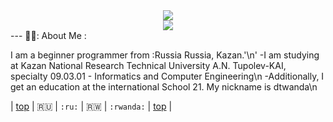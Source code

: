 <div id="header" align="center">
  <img src="https://media.giphy.com/media/gjrYDwbjnK8x36xZIO/giphy.gif"/>
</div>
<div id="badges" align="center">
  <img src="https://img.shields.io/badge/telegram-Bikmul__24-blue?style=for-the-badge&logo=tg&logoColor=white">
</div>
---
👨‍💻: About Me :

  I am a beginner programmer from :Russia Russia, Kazan.'\n'
  -I am studying at Kazan National Research Technical University A.N. Tupolev-KAI, specialty 09.03.01 - Informatics and Computer Engineering\n
  -Additionally, I get an education at the international School 21. My nickname is dtwanda\n
  
| [top](#flags) | :ru: | `:ru:` | :rwanda: | `:rwanda:` | [top](#table-of-contents) |
<!--
**Bikmul/Bikmul** is a ✨ _special_ ✨ repository because its `README.md` (this file) appears on your GitHub profile.

Here are some ideas to get you started:

- 🔭 I’m currently working on ...
- 🌱 I’m currently learning ...
- 👯 I’m looking to collaborate on ...
- 🤔 I’m looking for help with ...
- 💬 Ask me about ...
- 📫 How to reach me: ...
- 😄 Pronouns: ...
- ⚡ Fun fact: ...
-->
